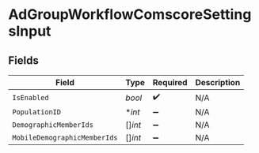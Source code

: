 # AdGroupWorkflowComscoreSettingsInput


## Fields

| Field                        | Type                         | Required                     | Description                  |
| ---------------------------- | ---------------------------- | ---------------------------- | ---------------------------- |
| `IsEnabled`                  | *bool*                       | :heavy_check_mark:           | N/A                          |
| `PopulationID`               | **int*                       | :heavy_minus_sign:           | N/A                          |
| `DemographicMemberIds`       | []*int*                      | :heavy_minus_sign:           | N/A                          |
| `MobileDemographicMemberIds` | []*int*                      | :heavy_minus_sign:           | N/A                          |